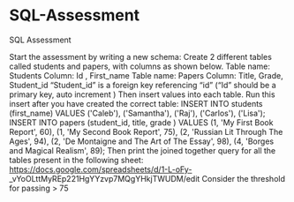 # SQL-Assessment

SQL Assessment

Start the assessment by writing a new schema:
Create 2 different tables called students and papers, with columns as shown below.
Table name: Students
Column: Id , First_name
Table name: Papers
Column: Title, Grade, Student_id
“Student_id” is a foreign key referencing “id” (“Id” should be a primary key, auto increment )
Then insert values into each table.
Run this insert after you have created the correct table:
INSERT INTO students (first_name) VALUES
('Caleb'), ('Samantha'), ('Raj'), ('Carlos'), ('Lisa');
INSERT INTO papers (student_id, title, grade ) VALUES
(1, 'My First Book Report', 60),
(1, 'My Second Book Report', 75),
(2, 'Russian Lit Through The Ages', 94),
(2, 'De Montaigne and The Art of The Essay', 98),
(4, 'Borges and Magical Realism', 89);
Then print the joined together query for all the tables present in the following sheet:
https://docs.google.com/spreadsheets/d/1-L-oFy-
_vYoOLttMyREp221HgYYzvp7MQgYHkjTWUDM/edit
Consider the threshold for passing > 75
